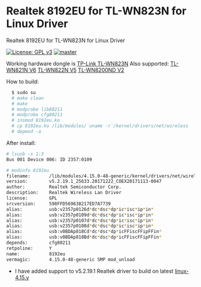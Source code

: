 # Realtek 8192EU for TL-WN823N for Linux Driver
Realtek 8192EU for TL-WN823N for Linux Driver

[![License: GPL v3](https://img.shields.io/badge/License-GPL%20v3-blue.svg)](http://www.gnu.org/licenses/gpl-3.0)
[![master](https://img.shields.io/badge/current-v5.2.19.2-aa11ff.svg)](https://github.com/noud/rtl8192EU_WiFi_linux/releases)

Working hardware dongle is [TP-Link TL-WN823N](https://www.tp-link.com/us/support/download/tl-wn823n/#Driver)
Also supported:
[TL-WN821N V6](https://www.tp-link.com/en/support/download/tl-wn821n/#Driver)
[TL-WN822N V5](https://www.tp-link.com/en/support/download/tl-wn822n/#Driver)
[TL-WN8200ND V2](https://www.tp-link.com/en/support/download/tl-wn8200nd/#Driver)

How to build:

```sh
  $ sudo su
  # make clean
  # make
  # modprobe lib80211
  # modprobe cfg80211
  # insmod 8192eu.ko
  # cp 8192eu.ko /lib/modules/`uname -r`/kernel/drivers/net/wireless
  # depmod -a
```
After install:

```sh
# lsusb -s 1:3
Bus 001 Device 006: ID 2357:0109
```
```sh
# modinfo 8192eu
filename:       /lib/modules/4.15.0-48-generic/kernel/drivers/net/wireless/8192eu.ko
version:        v5.2.19.1_25633.20171222_COEX20171113-0047
author:         Realtek Semiconductor Corp.
description:    Realtek Wireless Lan Driver
license:        GPL
srcversion:     598FFD569638217ED7A7739
alias:          usb:v2357p0126d*dc*dsc*dp*ic*isc*ip*in*
alias:          usb:v2357p0109d*dc*dsc*dp*ic*isc*ip*in*
alias:          usb:v2357p0107d*dc*dsc*dp*ic*isc*ip*in*
alias:          usb:v2357p0108d*dc*dsc*dp*ic*isc*ip*in*
alias:          usb:v0BDAp818Cd*dc*dsc*dp*icFFiscFFipFFin*
alias:          usb:v0BDAp818Bd*dc*dsc*dp*icFFiscFFipFFin*
depends:        cfg80211
retpoline:      Y
name:           8192eu
vermagic:       4.15.0-48-generic SMP mod_unload 
```
* I have added support to v5.2.19.1 Realtek driver to build on latest [linux-4.15.y](https://git.kernel.org/pub/scm/linux/kernel/git/stable/linux-stable.git/log/?h=linux-4.15.y)
